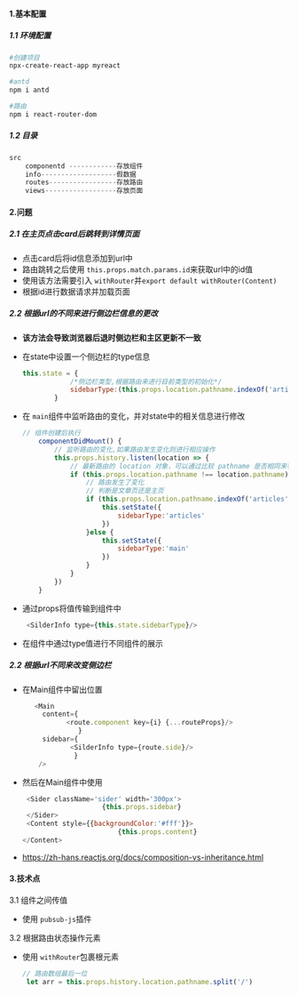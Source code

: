 #### 1.基本配置

##### 1.1 环境配置

```sh
#创建项目
npx-create-react-app myreact

#antd
npm i antd

#路由
npm i react-router-dom
```

##### 1.2 目录

```javascript
src
	componentd ------------存放组件
    info-------------------假数据
	routes-----------------存放路由
    views------------------存放页面
```

#### 2.问题

##### 2.1 在主页点击card后跳转到详情页面

- 点击card后将id信息添加到url中
- 路由跳转之后使用 `this.props.match.params.id`来获取url中的id值
- 使用该方法需要引入 `withRouter`并`export default withRouter(Content)`
- 根据id进行数据请求并加载页面

##### 2.2 根据url的不同来进行侧边栏信息的更改

- **该方法会导致浏览器后退时侧边栏和主区更新不一致**

- 在state中设置一个侧边栏的type信息

  ```javascript
  this.state = {
              /*侧边栏类型,根据路由来进行目前类型的初始化*/
              sidebarType:(this.props.location.pathname.indexOf('articles') !== -1)?'articles':'main'
          }
  ```

  

- 在 `main`组件中监听路由的变化，并对state中的相关信息进行修改

  ```jsx
  // 组件创建后执行
      componentDidMount() {
          // 监听路由的变化,如果路由发生变化则进行相应操作
          this.props.history.listen(location => {
              // 最新路由的 location 对象，可以通过比较 pathname 是否相同来判断路由的变化情况
              if (this.props.location.pathname !== location.pathname) {
                  // 路由发生了变化
                  // 判断是文章页还是主页
                  if (this.props.location.pathname.indexOf('articles') === -1) {
                      this.setState({
                          sidebarType:'articles'
                      })
                  }else {
                      this.setState({
                          sidebarType:'main'
                      })
                  }
              }
          })
      }
  ```

- 通过props将值传输到组件中

  ```javascript
   <SilderInfo type={this.state.sidebarType}/>
  ```

- 在组件中通过type值进行不同组件的展示

##### 2.2 根据url不同来改变侧边栏

- 在Main组件中留出位置

  ```javascript
     <Main
       content={
             <route.component key={i} {...routeProps}/>
                }
       sidebar={
              <SilderInfo type={route.side}/>
               }
      />
  ```

- 然后在Main组件中使用

  ```javascript
   <Sider className='sider' width='300px'>
                      {this.props.sidebar}
   </Sider>
   <Content style={{backgroundColor:'#fff'}}>
                          {this.props.content}
  </Content>
  ```

  

- https://zh-hans.reactjs.org/docs/composition-vs-inheritance.html

#### 3.技术点

3.1 组件之间传值

- 使用 `pubsub-js`插件

3.2 根据路由状态操作元素

- 使用 `withRouter`包裹根元素

  ```javascript
  // 路由数组最后一位
   let arr = this.props.history.location.pathname.split('/')
  ```

  

